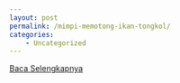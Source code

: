 ```yaml
---
layout: post
permalink: /mimpi-memotong-ikan-tongkol/
categories:
    - Uncategorized
---
```


[Baca Selengkapnya](/03)